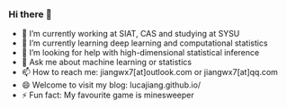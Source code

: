 ### Hi there 👋

<!--
**LucaJiang/lucajiang** is a ✨ _special_ ✨ repository because its `README.md` (this file) appears on your GitHub profile.
- 😄 Pronouns: NULL 👯

Here are some ideas to get you started:
-->
- 🔭 I’m currently working at SIAT, CAS and studying at SYSU
- 🌱 I’m currently learning deep learning and computational statistics
- 🤔 I’m looking for help with high-dimensional statistical inference
- 💬 Ask me about machine learning or statistics
- 📫 How to reach me: jiangwx7[at]outlook.com or jiangwx7[at]qq.com
- 😄 Welcome to visit my blog: lucajiang.github.io/
- ⚡ Fun fact: My favourite game is minesweeper

